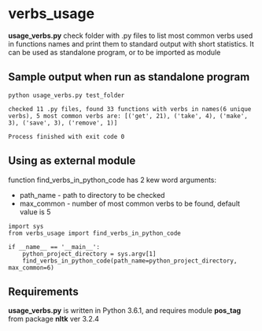 # verbs_usage

**usage_verbs.py** check folder with .py files to list most common verbs used in functions names
and print them to standard output with short statistics. 
It can be used as standalone program, or to be imported as module

## Sample output when run as standalone program
```
python usage_verbs.py test_folder

checked 11 .py files, found 33 functions with verbs in names(6 unique verbs), 5 most common verbs are: [('get', 21), ('take', 4), ('make', 3), ('save', 3), ('remove', 1)]

Process finished with exit code 0
```

## Using as external module

function find_verbs_in_python_code has 2 kew word arguments:
- path_name - path to directory to be checked
- max_common - number of most common verbs to be found, default value is 5
```
import sys
from verbs_usage import find_verbs_in_python_code

if __name__ == '__main__':
    python_project_directory = sys.argv[1]
    find_verbs_in_python_code(path_name=python_project_directory, max_common=6)
```

## Requirements
**usage_verbs.py** is written in Python 3.6.1, and requires module **pos_tag** from package **nltk** ver 3.2.4


